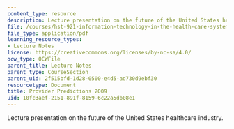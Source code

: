 ```yaml
---
content_type: resource
description: Lecture presentation on the future of the United States healthcare industry.
file: /courses/hst-921-information-technology-in-the-health-care-system-of-the-future-spring-2009/10fc3aef2151891f81596c22a5db08e1_MITHST_921S09_lec02_brack.pdf
file_type: application/pdf
learning_resource_types:
- Lecture Notes
license: https://creativecommons.org/licenses/by-nc-sa/4.0/
ocw_type: OCWFile
parent_title: Lecture Notes
parent_type: CourseSection
parent_uid: 2f515bfd-1d28-0500-e4d5-ad730d9ebf30
resourcetype: Document
title: Provider Predictions 2009
uid: 10fc3aef-2151-891f-8159-6c22a5db08e1
---
```

Lecture presentation on the future of the United States healthcare industry.